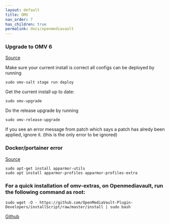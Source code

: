```yaml
---
layout: default
title: OMV
nav_order: 7
has_children: true
permalink: docs/openmediavault
---
```

### Upgrade to OMV 6 
[Source](https://forum.openmediavault.org/index.php?thread%2F42340-is-there-a-guide-to-in-place-upgrade%2F&postID=305564#post305564)

Make sure your current install is correct all configs can be deployed by running

```console
sudo omv-salt stage run deploy
```

Get the current install up to date:

```console
sudo omv-upgrade
```

Do the release upgrade by running

```console
sudo omv-release-upgrade
```

If you see an error message from patch which says a patch has alredy been applied, ignore it. (this is the only error to be ignored)

### Docker/portainer error
[Source](https://stackoverflow.com/questions/75489013/docker-not-working-anymore-after-applying-updates-to-openmediavault)
```console
sudo apt-get install apparmor-utils
sudo apt install apparmor-profiles apparmor-profiles-extra
```

### For a quick installation of omv-extras, on Openmediavault, run the following command as root:
```
sudo wget -O - https://github.com/OpenMediaVault-Plugin-Developers/installScript/raw/master/install | sudo bash
```
[Github](https://github.com/OpenMediaVault-Plugin-Developers/installScript/)